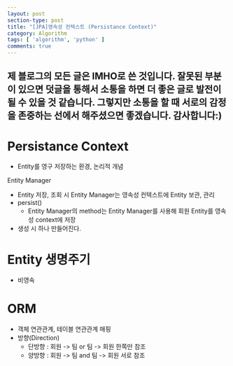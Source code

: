 ```yaml
---
layout: post
section-type: post
title: "[JPA]영속성 컨텍스트 (Persistance Context)"
category: Algorithm
tags: [ 'algorithm', 'python' ]
comments: true
---
```

제 블로그의 모든 글은 IMHO로 쓴 것입니다.
잘못된 부분이 있으면 덧글을 통해서 소통을 하면 더 좋은 글로 발전이 될 수 있을 것 같습니다.
그렇지만 소통을 할 때 서로의 감정을 존중하는 선에서 해주셨으면 좋겠습니다.
감사합니다:)
---

# Persistance Context
- Entity를 영구 저장하는 환경, 논리적 개념


Entity Manager
- Entity 저장, 조회 시 Entity Manager는 영속성 컨텍스트에 Entity 보관, 관리
- persist()
  - Entity Manager의 method는 Entity Manager를 사용해 회원 Entity를 영속성 context에 저장
- 생성 시 하나 만들어진다.



# Entity 생명주기
- 비영속


# ORM
- 객체 연관관계, 테이블 연관관계 매핑
- 방향(Direction)
  - 단방향 : 회원 -> 팀  or 팀 -> 회원 한쪽만 참조
  - 양방향 : 회원 -> 팀 and 팀 -> 회원 서로 참조


<!-- generic은 미리 선언해놓고 object값을 캐스팅해서 쓰게 한다.
그게 generic method 이다. -->

